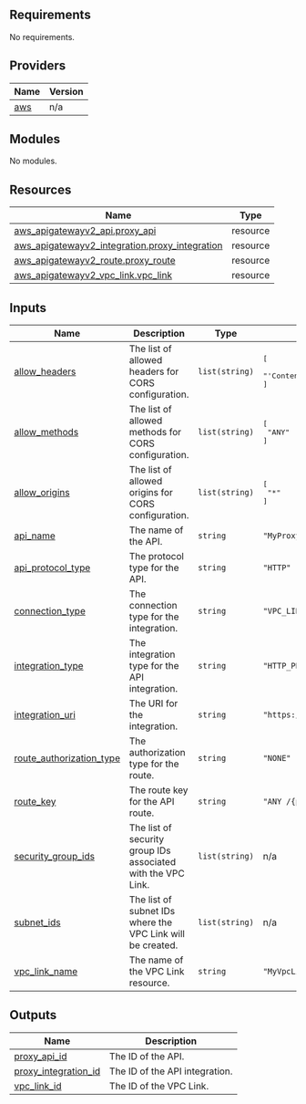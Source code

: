 ## Requirements

No requirements.

## Providers

| Name | Version |
|------|---------|
| <a name="provider_aws"></a> [aws](#provider\_aws) | n/a |

## Modules

No modules.

## Resources

| Name | Type |
|------|------|
| [aws_apigatewayv2_api.proxy_api](https://registry.terraform.io/providers/hashicorp/aws/latest/docs/resources/apigatewayv2_api) | resource |
| [aws_apigatewayv2_integration.proxy_integration](https://registry.terraform.io/providers/hashicorp/aws/latest/docs/resources/apigatewayv2_integration) | resource |
| [aws_apigatewayv2_route.proxy_route](https://registry.terraform.io/providers/hashicorp/aws/latest/docs/resources/apigatewayv2_route) | resource |
| [aws_apigatewayv2_vpc_link.vpc_link](https://registry.terraform.io/providers/hashicorp/aws/latest/docs/resources/apigatewayv2_vpc_link) | resource |

## Inputs

| Name | Description | Type | Default | Required |
|------|-------------|------|---------|:--------:|
| <a name="input_allow_headers"></a> [allow\_headers](#input\_allow\_headers) | The list of allowed headers for CORS configuration. | `list(string)` | <pre>[<br>  "'Content-Type,X-Amz-Date,Authorization,X-Api-Key,X-Amz-Security-Token'"<br>]</pre> | no |
| <a name="input_allow_methods"></a> [allow\_methods](#input\_allow\_methods) | The list of allowed methods for CORS configuration. | `list(string)` | <pre>[<br>  "ANY"<br>]</pre> | no |
| <a name="input_allow_origins"></a> [allow\_origins](#input\_allow\_origins) | The list of allowed origins for CORS configuration. | `list(string)` | <pre>[<br>  "*"<br>]</pre> | no |
| <a name="input_api_name"></a> [api\_name](#input\_api\_name) | The name of the API. | `string` | `"MyProxyApi"` | no |
| <a name="input_api_protocol_type"></a> [api\_protocol\_type](#input\_api\_protocol\_type) | The protocol type for the API. | `string` | `"HTTP"` | no |
| <a name="input_connection_type"></a> [connection\_type](#input\_connection\_type) | The connection type for the integration. | `string` | `"VPC_LINK"` | no |
| <a name="input_integration_type"></a> [integration\_type](#input\_integration\_type) | The integration type for the API integration. | `string` | `"HTTP_PROXY"` | no |
| <a name="input_integration_uri"></a> [integration\_uri](#input\_integration\_uri) | The URI for the integration. | `string` | `"https://api.another-gateway.com/{proxy}"` | no |
| <a name="input_route_authorization_type"></a> [route\_authorization\_type](#input\_route\_authorization\_type) | The authorization type for the route. | `string` | `"NONE"` | no |
| <a name="input_route_key"></a> [route\_key](#input\_route\_key) | The route key for the API route. | `string` | `"ANY /{proxy+}"` | no |
| <a name="input_security_group_ids"></a> [security\_group\_ids](#input\_security\_group\_ids) | The list of security group IDs associated with the VPC Link. | `list(string)` | n/a | yes |
| <a name="input_subnet_ids"></a> [subnet\_ids](#input\_subnet\_ids) | The list of subnet IDs where the VPC Link will be created. | `list(string)` | n/a | yes |
| <a name="input_vpc_link_name"></a> [vpc\_link\_name](#input\_vpc\_link\_name) | The name of the VPC Link resource. | `string` | `"MyVpcLink"` | no |

## Outputs

| Name | Description |
|------|-------------|
| <a name="output_proxy_api_id"></a> [proxy\_api\_id](#output\_proxy\_api\_id) | The ID of the API. |
| <a name="output_proxy_integration_id"></a> [proxy\_integration\_id](#output\_proxy\_integration\_id) | The ID of the API integration. |
| <a name="output_vpc_link_id"></a> [vpc\_link\_id](#output\_vpc\_link\_id) | The ID of the VPC Link. |
